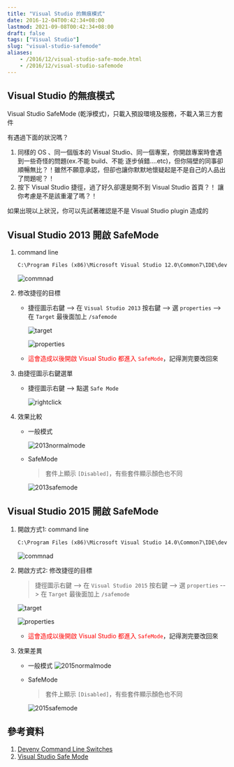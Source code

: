 ```yaml
---
title: "Visual Studio 的無痕模式"
date: 2016-12-04T00:42:34+08:00
lastmod: 2021-09-08T00:42:34+08:00
draft: false
tags: ["Visual Studio"]
slug: "visual-studio-safemode"
aliases:
    - /2016/12/visual-studio-safe-mode.html
    - /2016/12/visual-studio-safemode
---
```


## Visual Studio 的無痕模式

Visual Studio SafeMode (乾淨模式)，只載入預設環境及服務，不載入第三方套件

有遇過下面的狀況嗎？

1. 同樣的 OS 、同一個版本的 Visual Studio、同一個專案，你開啟專案時會遇到一些奇怪的問題(ex.不能 build、不能 逐步偵錯....etc)，但你隔壁的同事卻順暢無比？！雖然不願意承認，但卻也讓你默默地懷疑起是不是自己的人品出了問題呢？！
2. 按下 Visual Studio 捷徑，過了好久卻還是開不到 Visual Studio 首頁？！ 讓你考慮是不是該重灌了嗎？！

如果出現以上狀況，你可以先試著確認是不是 Visual Studio plugin 造成的

## Visual Studio 2013 開啟 SafeMode

1. command line

    ```txt
    C:\Program Files (x86)\Microsoft Visual Studio 12.0\Common7\IDE\devenv.exe /safemode
    ```

    ![commnad](https://cloud.githubusercontent.com/assets/3851540/23978898/5e689368-0a31-11e7-825e-bde23dfc24e4.png)

2. 修改捷徑的目標
    - 捷徑圖示右鍵 --> 在 `Visual Studio 2013` 按右鍵 --> 選 `properties` --> 在 `Target` 最後面加上 `/safemode`

        ![target](https://cloud.githubusercontent.com/assets/3851540/23978783/d4f68158-0a30-11e7-8615-338658d8afe2.png)

        ![properties](https://cloud.githubusercontent.com/assets/3851540/23978785/d4fb73d4-0a30-11e7-8d7d-d77c8a5d610d.png)

    - <font style="color:red">這會造成以後開啟 Visual Studio 都進入 `SafeMode`</font>，記得測完要改回來

3. 由捷徑圖示右鍵選單
    - 捷徑圖示右鍵 --> 點選 `Safe Mode`

        ![rightclick](https://cloud.githubusercontent.com/assets/3851540/23978784/d4f8eace-0a30-11e7-9d99-69ef7ff5cb02.png)

4. 效果比較

    - 一般模式

        ![2013normalmode](https://cloud.githubusercontent.com/assets/3851540/23978790/d51b8c46-0a30-11e7-9d6a-36d386c85893.png)

    - SafeMode

        > 套件上顯示 `[Disabled]`，有些套件顯示顏色也不同

        ![2013safemode](https://cloud.githubusercontent.com/assets/3851540/23978791/d5203192-0a30-11e7-9942-93069e656384.png)

## Visual Studio 2015 開啟 SafeMode

1. 開啟方式1: command line

    ```txt
    C:\Program Files (x86)\Microsoft Visual Studio 14.0\Common7\IDE\devenv.exe /safemode
    ```

    ![commnad](https://cloud.githubusercontent.com/assets/3851540/23978899/5e6bf328-0a31-11e7-8176-f45836b4de76.png)

2. 開啟方式2: 修改捷徑的目標

    > 捷徑圖示右鍵 --> 在 `Visual Studio 2015` 按右鍵 --> 選 `properties` --> 在 `Target` 最後面加上 `/safemode`

    ![target](https://cloud.githubusercontent.com/assets/3851540/23978788/d500168c-0a30-11e7-9757-a8186fdb1ab3.png)

    ![properties](https://cloud.githubusercontent.com/assets/3851540/23978787/d4ff4306-0a30-11e7-8e6e-742b5cf86c6b.png)

    - <font style="color:red">這會造成以後開啟 Visual Studio 都進入 `SafeMode`</font>，記得測完要改回來

3. 效果差異

    - 一般模式
        ![2015normalmode](https://cloud.githubusercontent.com/assets/3851540/23978786/d4fd495c-0a30-11e7-9979-b6cb2c5d008e.png)

    - SafeMode

        > 套件上顯示 `[Disabled]`，有些套件顯示顏色也不同

        ![2015safemode](https://cloud.githubusercontent.com/assets/3851540/23978789/d51a7d24-0a30-11e7-938b-e6e829754d67.png)

## 參考資料

1. [Devenv Command Line Switches](https://msdn.microsoft.com/en-us/library/ms241278.aspx)
2. [Visual Studio Safe Mode](https://blogs.msdn.microsoft.com/zainnab/2010/11/15/visual-studio-safe-mode/)
